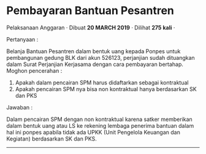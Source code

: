 Pembayaran Bantuan Pesantren
============================

Pelaksanaan Anggaran · Dibuat **20 MARCH 2019** · Dilihat **275 kali** ·

Pertanyaan :

Belanja Bantuan Pesantren dalam bentuk uang kepada Ponpes untuk pembangunan gedung BLK dari akun 526123, perjanjian sudah dituangkan dalam Surat Perjanjian Kerjasama dengan cara pembayaran bertahap. Moghon pencerahan :

1.  Apakah dalam pencairan SPM harus didaftarkan sebagai kontraktual 
2.  Apakah pencairan SPM nya bisa non kontraktual hanya berdasarkan SK dan PKS

Jawaban :

Dalam pencairan SPM dengan non kontraktual karena satker memberikan dalam bentuk uang atau LS ke rekening lembaga penerima bantuan dalam hal ini ponpes apabila tidak ada UPKK (Unit Pengelola Keuangan dan Kegiatan) berdasarkan SK dan PKS.  

  
  
  

* * *